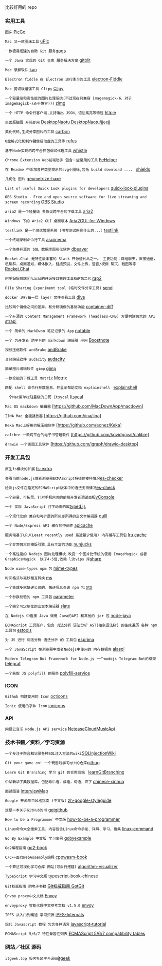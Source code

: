 比较好用的 repo 

### 实用工具

`图床` [PicGo](https://github.com/Molunerfinn/PicGo)

`Mac 又一款图床工具` [uPic](https://github.com/gee1k/uPic)

`一款极易搭建的自助 Git 服务`[gogs](https://github.com/gogs/gogs)

`一个 Java 实现的 Git 仓库 服务解决方案` [gitblit](https://github.com/gitblit/gitblit)

`Mac 录屏软件` [kap](https://github.com/wulkano/kap)

`Electron fiddle 在 Electron 进行练习的工具` [electron-Fiddle](https://github.com/electron/fiddle)

`Mac 剪切板增强工具 Clipy` [Clipy](https://github.com/Clipy/Clipy)

 `一个轻量级和高性能的图片处理系统(不过现在只兼容 imagemagick-6，对于 imagemagick-7还不兼容)))` [zimg](https://github.com/buaazp/zimg)

 `一个 HTTP 命令行客户端,支持输出 JSON、语法高亮等特性` [httpie](https://github.com/jakubroztocil/httpie)

 `桌面版脑图 开箱即用` [DesktopNaotu](https://github.com/NaoTu/DesktopNaotu) [DesktopNaotu/jjeejj](https://github.com/jjeejj/DesktopNaotu)

 `美化代码,生成分享图片的工具` [carbon](https://github.com/dawnlabs/carbon)

 `U盘格式化和制作镜像启动盘的工具等` [rufus](https://github.com/pbatard/rufus)

 `基于Node实现的跨平台抓包调试代理工具` [whistle](https://github.com/avwo/whistle/blob/master/README-zh_CN.md)

 `Chrome Extension Web前端助手 包含一些常用的工具` [FeHelper](https://github.com/zxlie/FeHelper)

 `在 Readme 中添加各种类型提示的svg小图标,包括 build download .... ` [shields](https://github.com/badges/shields)

 `几何化 图片` [geometrize-haxe](https://github.com/Tw1ddle/geometrize-haxe/)

 `List of useful Quick Look plugins for developers` [quick-look-plugins](https://github.com/sindresorhus/quick-look-plugins)

 `OBS Studio - Free and open source software for live streaming and screen recording` [OBS Studio](https://github.com/obsproject/obs-studio)

 `aria2 是一个轻量级 多协议跨平台的下载工具` [aria2](https://github.com/aria2/aria2)

 `Windows 下的 Aria2 GUI 桌面版本` [Aria2GUI-for-Windows](https://github.com/JiaxunCai/Aria2GUI-for-Windows)
 
 `testlink 是一个测试管理系统 (书写测试用例什么的...)` [testlink](https://github.com/TestLinkOpenSourceTRMS/testlink-code)

 `一个终端录制命令行工具` [asciinema](https://github.com/asciinema/asciinema)
 
  `一个免费开源的 SQL 数据库图形化软件` [dbeaver](https://github.com/dbeaver/dbeaver)

  `Rocket.Chat 是特性最丰富的 Slack 开源替代品之一。 主要功能：群组聊天，直接通信，私聊群，桌面通知，媒体嵌入，链接预览，文件上传，语音/视频 聊天，截图等等` [Rocket.Chat](https://github.com/RocketChat/Rocket.Chat)

  `阿里妈妈前端团队出品的开源接口管理工具RAP第二代` [rap2](https://github.com/thx/rap2-delos)

  `File Sharing Experiment tool (临时文件分享工具)` [send](https://github.com/mozilla/send)
  
  `docker 进行每一层 layer 文件查看工具` [dive](https://github.com/wagoodman/dive)

  `比较两个镜像之间的差异，和分析镜像的基础功能` [container-diff](https://github.com/GoogleContainerTools/container-diff)

  `一个开源的 Content Management Framework (headless-CMS) 方便构建强大的 API` [strapi](https://github.com/strapi/strapi/)
  
  `一个 简单的 MarkDwon 笔记记录的 App` [notable](https://github.com/fabiospampinato/notable)
  
  `一个 为开发者 跨平台的 markdown 编辑器 应用` [Boostnote](https://github.com/BoostIO/Boostnote)
   
  `视频压缩软件 andBrake` [andBrake](https://github.com/HandBrake/HandBrake)
  
  `音频编辑软件 audacity` [audacity](https://github.com/audacity/audacity)
  
  `简单图片编辑软件 gimp` [gimp](https://github.com/GNOME/gimp)
  
  `一款全能的下载工具 Motrix` [Motrix](https://github.com/agalwood/Motrix/blob/master/README-CN.md)
  
  `匹配 shell 命令行参数信息，并显示帮助文档 explainshell ` [explainshell](https://www.explainshell.com/)
  
  `一个Mac菜单栏轻量级的日历 Itsycal` [Itsycal](https://github.com/sfsam/Itsycal)
  
  `Mac OS mackdown 编辑器` [https://github.com/MacDownApp/macdown]
 
  `IINA Mac 全能播放器` [https://github.com/iina/iina]
  
  `Keka Mac上好用的解压缩软件` [https://github.com/aonez/Keka]
  
  `calibre 一款跨平台的电子书管理软件` [https://github.com/kovidgoyal/calibre]
  
  `drawio 一个画图工具软件` [https://github.com/jgraph/drawio-desktop]
 
### 开发工具包

`原生fs模块的扩展` [fs-extra](https://github.com/jprichardson/node-fs-extra)

`查看当前node.js或者浏览器ECMAScript特征的支持情况`[es-checker](https://github.com/ruanyf/es-checker)

`检测js文件在指定的ECMAScript版本中的语法支持情况`[es-check](https://github.com/dollarshaveclub/es-check)

`一个轻量、可拓展、针对手机网页的前端开发者调试面板`[vConsole](https://github.com/Tencent/vConsole)

`一个 实现 JavaScript 打字动画的库`[typed.js](https://github.com/mattboldt/typed.js)

`一个现代化的 兼容和可扩展的所见即所得的富文本编辑器` [quill](https://github.com/quilljs/quill/)

`一个 Node/Express API 缓存的中间件` [apicache](https://github.com/kwhitley/apicache)

`服务端基于LRU(Least recently used 最近最少使用) 内存缓存工具包` [lru cache](https://github.com/isaacs/node-lru-cache)

`一个非常强大的模版引擎,具有丰富的功能` [nunjucks](https://github.com/mozilla/nunjucks)

`一个高性能的 Nodejs 图片处理模块,改变一个图片比传统的使用 ImageMagick 或者 GraphicsMagick  快了4-5倍,依赖 libvips 库`[sharp](https://github.com/lovell/sharp) 

`Node mime-types npm 包` [mime-types](https://github.com/jshttp/mime-types)

`时间格式与毫秒相互转换` [ms](https://github.com/zeit/ms)

`一个集成多家快递公司的，快递信息查询 npm 包` [xto](https://github.com/XadillaX/xto)

`一个参数校验的 npm 工具包` [parameter](https://github.com/node-modules/parameter)

`一个完全可定制化的富文本编辑器` [slate](https://github.com/ianstormtaylor/slate)

`在 Nodejs 中连接 Java 调用 Java的API 和其他的 jar 包` [node-java](https://github.com/joeferner/node-java)

`ECMAScript 工具账户，包含 词法分析 语法分析 AST(抽象语法树) 的生成遍历 各种 npm 工具包` [estools](https://github.com/estools)

`对 JS 进行 词法分析 语法分析 的 工具包` [esprima](https://github.com/jquery/esprima)

`一个 JavaScript 在浏览器中或者Nodejs中使用的 内存数据库` [alasql](https://github.com/agershun/alasql)

`Modern Telegram Bot Framework for Node.js 一个nodejs Telegram Bot的框架` [telegraf](https://github.com/telegraf/telegraf)

`一个获取 JS polyfill 的服务` [polyfill-service](https://github.com/financial-times/polyfill-service])

### ICON

`Github 构建使用的 Icon` [octicons](https://github.com/primer/octicons)

`Ionic 使用的字体 Icon` [ionicons](https://github.com/ionic-team/ionicons)

### API

`网易云音乐 Node.js API service` [NeteaseCloudMusicApi](https://github.com/Binaryify/NeteaseCloudMusicApi)

### 技术书籍／资料／学习资源

`一个专注于聚合和记录各种SQL注入方法的wiki`[SQLInjectionWiki](https://github.com/kevins1022/SQLInjectionWiki/)

`Git your game on! 一个玩游戏学习git的仓库`[githug](https://github.com/Gazler/githug)

`Learn Git Branching 学习 git 的仓库网站 ` [learnGitBranching](https://github.com/pcottle/learnGitBranching)

`中华新华字典数据库。包括歇后语，成语，词语，汉字` [chinese-xinhua](https://github.com/pwxcoo/chinese-xinhua)

`面试图谱` [InterviewMap](https://github.com/InterviewMap/CS-Interview-Knowledge-Map)

`Google 开源项目风格指南 (中文版)` [zh-google-styleguide](https://github.com/zh-google-styleguide/zh-google-styleguide)

`这是一本关于GitHub的书` [gotgithub](https://github.com/gotgit/gotgithub)

`How to be a Programmer 中文版` [how-to-be-a-programmer](https://braydie.gitbooks.io/how-to-be-a-programmer/content/zh/)

`Linux命令大全搜索工具，内容包含Linux命令手册、详解、学习、搜集` [linux-command](https://github.com/jaywcjlove/linux-command)

`Go By Example 中文版 学习案例` [gobyexample](https://github.com/xg-wang/gobyexample)

`Go2编程指南` [go2-book](https://github.com/chai2010/go2-book)

`C/C++面向WebAssembly编程` [cppwasm-book](https://github.com/3dgen/cppwasm-book)

 `一个算法可视化学习仓库 网站(可自行搭建)` [algorithm-visualizer](https://github.com/algorithm-visualizer/algorithm-visualizer)

 `TypeScript 学习中文版` [typescript-book-chinese](https://github.com/jkchao/typescript-book-chinese)
 
 `Git权威指南 的电子书籍` [Git权威指南 GotGit](https://github.com/gotgit/gotgit)

 `Envoy proxy中文文档` [Envoy](https://github.com/servicemesher/envoy/)

 `envoyproxy 智能代理中文参考文档 v1.5.0` [envoy](https://github.com/lixiangyun/envoyproxy_doc_ZH_CN)
 
 `IPFS 从入门到精通 学习资源` [IPFS-Internals](https://github.com/xipfs/IPFS-Internals/blob/master/ebook/SUMMARY.md)
 
 `现代 Javascript 教程 包含各种语言` [javascript-tutorial](https://github.com/iliakan/javascript-tutorial-en)

 `ECMAScript 5/6/7 特性兼容性列表` [ECMAScript 5/6/7 compatibility tables](https://github.com/kangax/compat-table)

### 网站／社区 源码

`itgeek.top 极客社区平台源码`[itgeek](https://github.com/ecdiy/itgeek)
